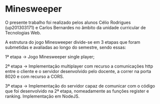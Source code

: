 # Minesweeper


O presente trabalho foi realizado pelos alunos Célio Rodrigues (up201303171) e Carlos Bernardes no âmbito da unidade curricular de Tecnologias Web. 

A estrutura do jogo Minesweeper divide-se em 3 etapas que foram submetidas e avaliadas ao longo do semestre, sendo essas:

1ª etapa -> Jogo Minesweeper single player;

2ª etapa -> Implementação multiplayer com recurso a comunicações http entre o cliente e o servidor desenvolvido pelo docente, a correr na porta 8020 e com recurso a CORS.

3ª etapa -> Implementação do servidor capaz de comunicar com o código que foi desenvolvido  na 2ª etapa, nomeadamente as funções register e ranking. Implementação em NodeJS.



